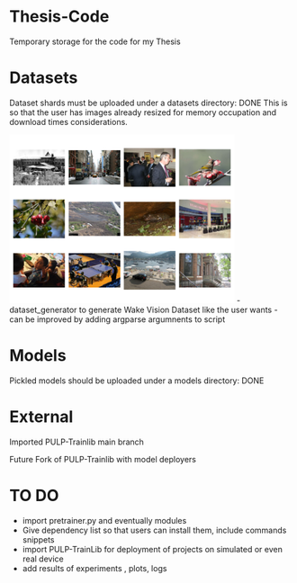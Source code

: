 # Thesis-Code
Temporary storage for the code for my Thesis
# Datasets
Dataset shards must be uploaded under a datasets directory: DONE
  This is so that the user has images already resized for memory occupation and download times considerations.
  
  <img src="/assets/wakevision_random.png" width="400" alt="Diagram">
  - dataset_generator to generate Wake Vision Dataset like the user wants
    - can be improved by adding argparse argumnents to script
  
# Models
Pickled models should be uploaded under a models directory: DONE

# External
Imported PULP-Trainlib main branch

Future Fork of PULP-Trainlib with model deployers
# TO DO
- import pretrainer.py and eventually modules
- Give dependency list so that users can install them, include commands snippets
- import PULP-TrainLib for deployment of projects on simulated or even real device
- add results of experiments , plots, logs
  
